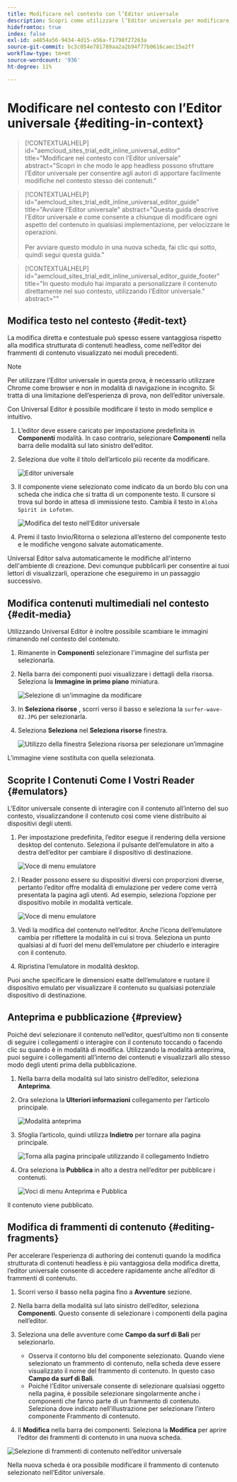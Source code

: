 ```yaml
---
title: Modificare nel contesto con l’Editor universale
description: Scopri come utilizzare l’Editor universale per modificare qualsiasi aspetto del contenuto, dal posto e nel contesto, in qualsiasi implementazione.
hidefromtoc: true
index: false
exl-id: a4854a56-9434-4d15-a56a-f1798f27263a
source-git-commit: bc3c054e781789aa2a2b94f77b0616caec15e2ff
workflow-type: tm+mt
source-wordcount: '936'
ht-degree: 11%

---
```



# Modificare nel contesto con l’Editor universale {#editing-in-context}

>[!CONTEXTUALHELP]
>id="aemcloud_sites_trial_edit_inline_universal_editor"
>title="Modificare nel contesto con l’Editor universale"
>abstract="Scopri in che modo le app headless possono sfruttare l’Editor universale per consentire agli autori di apportare facilmente modifiche nel contesto stesso dei contenuti."

>[!CONTEXTUALHELP]
>id="aemcloud_sites_trial_edit_inline_universal_editor_guide"
>title="Avviare l’Editor universale"
>abstract="Questa guida descrive l’Editor universale e come consente a chiunque di modificare ogni aspetto del contenuto in qualsiasi implementazione, per velocizzare le operazioni.<br><br>Per avviare questo modulo in una nuova scheda, fai clic qui sotto, quindi segui questa guida."

>[!CONTEXTUALHELP]
>id="aemcloud_sites_trial_edit_inline_universal_editor_guide_footer"
>title="In questo modulo hai imparato a personalizzare il contenuto direttamente nel suo contesto, utilizzando l’Editor universale."
>abstract=""

## Modifica testo nel contesto {#edit-text}

La modifica diretta e contestuale può spesso essere vantaggiosa rispetto alla modifica strutturata di contenuti headless, come nell’editor dei frammenti di contenuto visualizzato nei moduli precedenti.

>[!NOTE]
>
>Per utilizzare l’Editor universale in questa prova, è necessario utilizzare Chrome come browser e non in modalità di navigazione in incognito. Si tratta di una limitazione dell’esperienza di prova, non dell’editor universale.

Con Universal Editor è possibile modificare il testo in modo semplice e intuitivo.

1. L’editor deve essere caricato per impostazione predefinita in **Componenti** modalità. In caso contrario, selezionare **Componenti** nella barra delle modalità sul lato sinistro dell’editor.

1. Seleziona due volte il titolo dell’articolo più recente da modificare.

   ![Editor universale](assets/do-not-localize/ue-component-mode.png)

1. Il componente viene selezionato come indicato da un bordo blu con una scheda che indica che si tratta di un componente testo. Il cursore si trova sul bordo in attesa di immissione testo. Cambia il testo in `Aloha Spirit in Lofoten`.

   ![Modifica del testo nell’Editor universale](assets/do-not-localize/ue-edit-text-2.png)

1. Premi il tasto Invio/Ritorna o seleziona all’esterno del componente testo e le modifiche vengono salvate automaticamente.

Universal Editor salva automaticamente le modifiche all&#39;interno dell&#39;ambiente di creazione. Devi comunque pubblicarli per consentire ai tuoi lettori di visualizzarli, operazione che eseguiremo in un passaggio successivo.

## Modifica contenuti multimediali nel contesto {#edit-media}

Utilizzando Universal Editor è inoltre possibile scambiare le immagini rimanendo nel contesto del contenuto.

1. Rimanente in **Componenti** selezionare l&#39;immagine del surfista per selezionarla.

1. Nella barra dei componenti puoi visualizzare i dettagli della risorsa. Seleziona la **Immagine in primo piano** miniatura.

   ![Selezione di un&#39;immagine da modificare](assets/do-not-localize/ue-edit-media.png)

1. In **Seleziona risorse** , scorri verso il basso e seleziona la `surfer-wave-02.JPG` per selezionarla.

1. Seleziona **Seleziona** nel **Seleziona risorse** finestra.

   ![Utilizzo della finestra Seleziona risorsa per selezionare un’immagine](assets/do-not-localize/ue-select-asset.png)

L’immagine viene sostituita con quella selezionata.

## Scoprite I Contenuti Come I Vostri Reader {#emulators}

L’Editor universale consente di interagire con il contenuto all’interno del suo contesto, visualizzandone il contenuto così come viene distribuito ai dispositivi degli utenti.

1. Per impostazione predefinita, l’editor esegue il rendering della versione desktop del contenuto. Seleziona il pulsante dell’emulatore in alto a destra dell’editor per cambiare il dispositivo di destinazione.

   ![Voce di menu emulatore](assets/do-not-localize/ue-emulator-1.png)

1. I Reader possono essere su dispositivi diversi con proporzioni diverse, pertanto l’editor offre modalità di emulazione per vedere come verrà presentata la pagina agli utenti. Ad esempio, seleziona l’opzione per dispositivo mobile in modalità verticale.

   ![Voce di menu emulatore](assets/do-not-localize/ue-emulator-2.png)

1. Vedi la modifica del contenuto nell’editor. Anche l’icona dell’emulatore cambia per riflettere la modalità in cui si trova. Seleziona un punto qualsiasi al di fuori del menu dell’emulatore per chiuderlo e interagire con il contenuto.

1. Ripristina l’emulatore in modalità desktop.

Puoi anche specificare le dimensioni esatte dell’emulatore e ruotare il dispositivo emulato per visualizzare il contenuto su qualsiasi potenziale dispositivo di destinazione.

## Anteprima e pubblicazione {#preview}

Poiché devi selezionare il contenuto nell’editor, quest’ultimo non ti consente di seguire i collegamenti o interagire con il contenuto toccando o facendo clic su quando è in modalità di modifica. Utilizzando la modalità anteprima, puoi seguire i collegamenti all’interno dei contenuti e visualizzarli allo stesso modo degli utenti prima della pubblicazione.

1. Nella barra della modalità sul lato sinistro dell’editor, seleziona **Anteprima**.

1. Ora seleziona la **Ulteriori informazioni** collegamento per l’articolo principale.

   ![Modalità anteprima](assets/do-not-localize/ue-preview-publish-1.png)

1. Sfoglia l’articolo, quindi utilizza **Indietro** per tornare alla pagina principale.

   ![Torna alla pagina principale utilizzando il collegamento Indietro](assets/do-not-localize/ue-preview-publish-3.png)

1. Ora seleziona la **Pubblica** in alto a destra nell’editor per pubblicare i contenuti.

   ![Voci di menu Anteprima e Pubblica](assets/do-not-localize/ue-preview-publish-4.png)

Il contenuto viene pubblicato.

## Modifica di frammenti di contenuto {#editing-fragments}

Per accelerare l’esperienza di authoring dei contenuti quando la modifica strutturata di contenuti headless è più vantaggiosa della modifica diretta, l’editor universale consente di accedere rapidamente anche all’editor di frammenti di contenuto.

1. Scorri verso il basso nella pagina fino a **Avventure** sezione.

1. Nella barra della modalità sul lato sinistro dell’editor, seleziona **Componenti**. Questo consente di selezionare i componenti della pagina nell’editor.

1. Seleziona una delle avventure come **Campo da surf di Bali** per selezionarlo.

   * Osserva il contorno blu del componente selezionato. Quando viene selezionato un frammento di contenuto, nella scheda deve essere visualizzato il nome del frammento di contenuto. In questo caso **Campo da surf di Bali**.
   * Poiché l’Editor universale consente di selezionare qualsiasi oggetto nella pagina, è possibile selezionare singolarmente anche i componenti che fanno parte di un frammento di contenuto. Seleziona dove indicato nell’illustrazione per selezionare l’intero componente Frammento di contenuto.

1. Il **Modifica** nella barra dei componenti. Seleziona la **Modifica** per aprire l’editor dei frammenti di contenuto in una nuova scheda.

![Selezione di frammenti di contenuto nell’editor universale](assets/do-not-localize/ue-content-fragments.png)

Nella nuova scheda è ora possibile modificare il frammento di contenuto selezionato nell’Editor universale.
